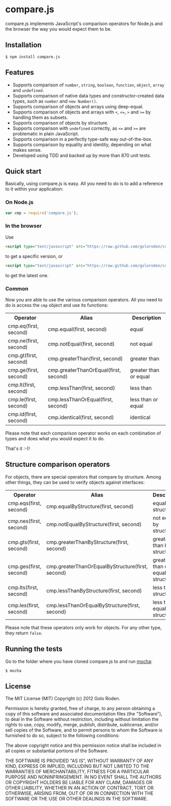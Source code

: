 # compare.js

compare.js implements JavaScript's comparison operators for Node.js and the browser the way you would expect them to be.

## Installation

    $ npm install compare.js

## Features

- Supports comparison of `number`, `string`, `boolean`, `function`, `object`, `array` and `undefined`.
- Supports comparison of native data types and constructor-created data types, such as `number` and `new Number()`.
- Supports comparison of objects and arrays using deep-equal.
- Supports comparison of objects and arrays with `<`, `<=`, `>` and `>=` by handling them as subsets.
- Supports comparison of objects by structure.
- Supports comparison with `undefined` correctly, as `<=` and `>=` are problematic in plain JavaScript.
- Supports comparison in a perfectly type-safe way out-of-the-box.
- Supports comparison by equality and identity, depending on what makes sense.
- Developed using TDD and backed up by more than 870 unit tests.

## Quick start

Basically, using compare.js is easy. All you need to do is to add a reference to it within your application:

### On Node.js

```javascript
var cmp = require('compare.js');
```

### In the browser

Use

```html
<script type="text/javascript" src="https://raw.github.com/goloroden/compare.js/master/bin/compare-[x.y.z].min.js"></script>
```

to get a specific version, or

```html
<script type="text/javascript" src="https://raw.github.com/goloroden/compare.js/master/bin/compare.min.js"></script>
```

to get the latest one.

### Common

Now you are able to use the various comparison operators. All you need to do is access the `cmp` object and
use its functions:

<table>
  <tr><th>Operator</th><th>Alias</th><th>Description</th></tr>
  <tr><td>cmp.eq(first, second)</td><td>cmp.equal(first, second)</td><td>equal</td></tr>
  <tr><td>cmp.ne(first, second)</td><td>cmp.notEqual(first, second)</td><td>not equal</td></tr>
  <tr><td>cmp.gt(first, second)</td><td>cmp.greaterThan(first, second)</td><td>greater than</td></tr>
  <tr><td>cmp.ge(first, second)</td><td>cmp.greaterThanOrEqual(first, second)</td><td>greater than or equal</td></tr>
  <tr><td>cmp.lt(first, second)</td><td>cmp.lessThan(first, second)</td><td>less than</td></tr>
  <tr><td>cmp.le(first, second)</td><td>cmp.lessThanOrEqual(first, second)</td><td>less than or equal</td></tr>
  <tr><td>cmp.id(first, second)</td><td>cmp.identical(first, second)</td><td>identical</td></tr>
</table>

Please note that each comparison operator works on each combination of types and does what you would expect it to do.

That's it :-)!

## Structure comparison operators

For objects, there are special operators that compare by structure. Among other things, they can be used to verify objects against interfaces:

<table>
  <tr><th>Operator</th><th>Alias</th><th>Description</th></tr>
  <tr><td>cmp.eqs(first, second)</td><td>cmp.equalByStructure(first, second)</td><td>equal by structure</td></tr>
  <tr><td>cmp.nes(first, second)</td><td>cmp.notEqualByStructure(first, second)</td><td>not equal by structure</td></tr>
  <tr><td>cmp.gts(first, second)</td><td>cmp.greaterThanByStructure(first, second)</td><td>greater than by structure</td></tr>
  <tr><td>cmp.ges(first, second)</td><td>cmp.greaterThanOrEqualByStructure(first, second)</td><td>greater than or equal by structure</td></tr>
  <tr><td>cmp.lts(first, second)</td><td>cmp.lessThanByStructure(first, second)</td><td>less than by structure</td></tr>
  <tr><td>cmp.les(first, second)</td><td>cmp.lessThanOrEqualByStructure(first, second)</td><td>less than or equal by structure</td></tr>
</table>

Please note that these operators only work for objects. For any other type, they return `false`.

## Running the tests

Go to the folder where you have cloned compare.js to and run [mocha](https://github.com/visionmedia/mocha):

    $ mocha

## License

The MIT License (MIT)
Copyright (c) 2012 Golo Roden.
 
Permission is hereby granted, free of charge, to any person obtaining a copy of this software and associated documentation files (the "Software"), to deal in the Software without restriction, including without limitation the rights to use, copy, modify, merge, publish, distribute, sublicense, and/or sell copies of the Software, and to permit persons to whom the Software is furnished to do so, subject to the following conditions:
 
The above copyright notice and this permission notice shall be included in all copies or substantial portions of the Software.
 
THE SOFTWARE IS PROVIDED "AS IS", WITHOUT WARRANTY OF ANY KIND, EXPRESS OR IMPLIED, INCLUDING BUT NOT LIMITED TO THE WARRANTIES OF MERCHANTABILITY, FITNESS FOR A PARTICULAR PURPOSE AND NONINFRINGEMENT. IN NO EVENT SHALL THE AUTHORS OR COPYRIGHT HOLDERS BE LIABLE FOR ANY CLAIM, DAMAGES OR OTHER LIABILITY, WHETHER IN AN ACTION OF CONTRACT, TORT OR OTHERWISE, ARISING FROM, OUT OF OR IN CONNECTION WITH THE SOFTWARE OR THE USE OR OTHER DEALINGS IN THE SOFTWARE.